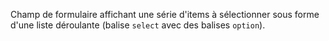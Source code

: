 Champ de formulaire affichant une série d'items à sélectionner sous forme d'une liste déroulante (balise `select` avec des balises `option`).
